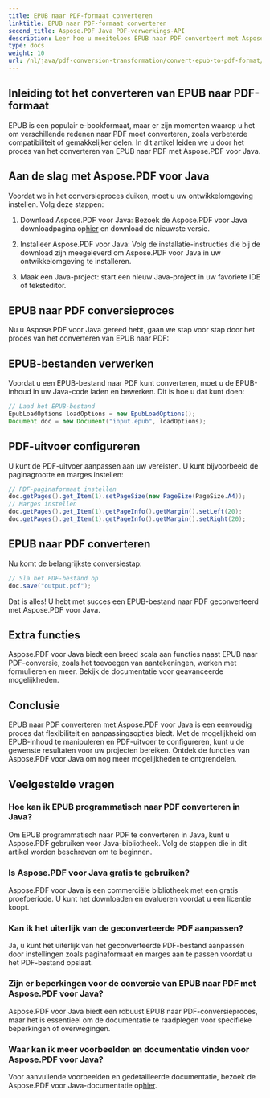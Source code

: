 ```yaml
---
title: EPUB naar PDF-formaat converteren
linktitle: EPUB naar PDF-formaat converteren
second_title: Aspose.PDF Java PDF-verwerkings-API
description: Leer hoe u moeiteloos EPUB naar PDF converteert met Aspose.PDF voor Java. Onze stapsgewijze handleiding vereenvoudigt EPUB naar PDF-conversie.
type: docs
weight: 10
url: /nl/java/pdf-conversion-transformation/convert-epub-to-pdf-format/
---
```


## Inleiding tot het converteren van EPUB naar PDF-formaat

EPUB is een populair e-bookformaat, maar er zijn momenten waarop u het om verschillende redenen naar PDF moet converteren, zoals verbeterde compatibiliteit of gemakkelijker delen. In dit artikel leiden we u door het proces van het converteren van EPUB naar PDF met Aspose.PDF voor Java.

## Aan de slag met Aspose.PDF voor Java

Voordat we in het conversieproces duiken, moet u uw ontwikkelomgeving instellen. Volg deze stappen:

1. Download Aspose.PDF voor Java: Bezoek de Aspose.PDF voor Java downloadpagina op[hier](https://releases.aspose.com/pdf/java/) en download de nieuwste versie.

2. Installeer Aspose.PDF voor Java: Volg de installatie-instructies die bij de download zijn meegeleverd om Aspose.PDF voor Java in uw ontwikkelomgeving te installeren.

3. Maak een Java-project: start een nieuw Java-project in uw favoriete IDE of teksteditor.

## EPUB naar PDF conversieproces

Nu u Aspose.PDF voor Java gereed hebt, gaan we stap voor stap door het proces van het converteren van EPUB naar PDF:

## EPUB-bestanden verwerken

Voordat u een EPUB-bestand naar PDF kunt converteren, moet u de EPUB-inhoud in uw Java-code laden en bewerken. Dit is hoe u dat kunt doen:

```java
// Laad het EPUB-bestand
EpubLoadOptions loadOptions = new EpubLoadOptions();
Document doc = new Document("input.epub", loadOptions);
```

## PDF-uitvoer configureren

U kunt de PDF-uitvoer aanpassen aan uw vereisten. U kunt bijvoorbeeld de paginagrootte en marges instellen:

```java
// PDF-paginaformaat instellen
doc.getPages().get_Item(1).setPageSize(new PageSize(PageSize.A4));
// Marges instellen
doc.getPages().get_Item(1).getPageInfo().getMargin().setLeft(20);
doc.getPages().get_Item(1).getPageInfo().getMargin().setRight(20);
```

## EPUB naar PDF converteren

Nu komt de belangrijkste conversiestap:

```java
// Sla het PDF-bestand op
doc.save("output.pdf");
```

Dat is alles! U hebt met succes een EPUB-bestand naar PDF geconverteerd met Aspose.PDF voor Java.

## Extra functies

Aspose.PDF voor Java biedt een breed scala aan functies naast EPUB naar PDF-conversie, zoals het toevoegen van aantekeningen, werken met formulieren en meer. Bekijk de documentatie voor geavanceerde mogelijkheden.

## Conclusie

EPUB naar PDF converteren met Aspose.PDF voor Java is een eenvoudig proces dat flexibiliteit en aanpassingsopties biedt. Met de mogelijkheid om EPUB-inhoud te manipuleren en PDF-uitvoer te configureren, kunt u de gewenste resultaten voor uw projecten bereiken. Ontdek de functies van Aspose.PDF voor Java om nog meer mogelijkheden te ontgrendelen.

## Veelgestelde vragen

### Hoe kan ik EPUB programmatisch naar PDF converteren in Java?

Om EPUB programmatisch naar PDF te converteren in Java, kunt u Aspose.PDF gebruiken voor Java-bibliotheek. Volg de stappen die in dit artikel worden beschreven om te beginnen.

### Is Aspose.PDF voor Java gratis te gebruiken?

Aspose.PDF voor Java is een commerciële bibliotheek met een gratis proefperiode. U kunt het downloaden en evalueren voordat u een licentie koopt.

### Kan ik het uiterlijk van de geconverteerde PDF aanpassen?

Ja, u kunt het uiterlijk van het geconverteerde PDF-bestand aanpassen door instellingen zoals paginaformaat en marges aan te passen voordat u het PDF-bestand opslaat.

### Zijn er beperkingen voor de conversie van EPUB naar PDF met Aspose.PDF voor Java?

Aspose.PDF voor Java biedt een robuust EPUB naar PDF-conversieproces, maar het is essentieel om de documentatie te raadplegen voor specifieke beperkingen of overwegingen.

### Waar kan ik meer voorbeelden en documentatie vinden voor Aspose.PDF voor Java?

 Voor aanvullende voorbeelden en gedetailleerde documentatie, bezoek de Aspose.PDF voor Java-documentatie op[hier](https://reference.aspose.com/pdf/java/).